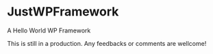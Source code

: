 JustWPFramework
===============

A Hello World WP Framework

This is still in a production. Any feedbacks or comments are wellcome! 
